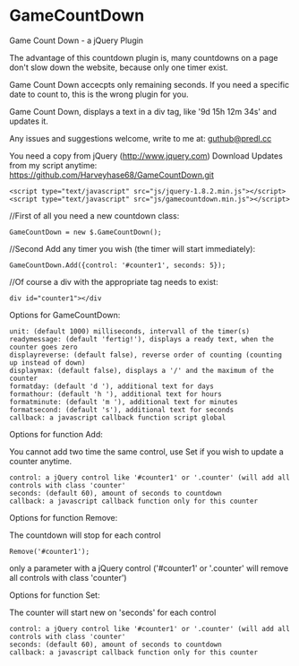 GameCountDown
=============

Game Count Down - a jQuery Plugin

The advantage of this countdown plugin is, many countdowns on a page don't slow down the website, because only one timer exist.

Game Count Down accecpts only remaining seconds. If you need a specific date to count to, this is the wrong plugin for you.

Game Count Down, displays a text in a div tag, like '9d 15h 12m 34s' and updates it.

Any issues and suggestions welcome, write to me at: guthub@predl.cc

You need a copy from jQuery (http://www.jquery.com)
Download Updates from my script anytime: https://github.com/Harveyhase68/GameCountDown.git

	<script type="text/javascript" src="js/jquery-1.8.2.min.js"></script>
	<script type="text/javascript" src="js/gamecountdown.min.js"></script>

//First of all you need a new countdown class:

	GameCountDown = new $.GameCountDown();

//Second Add any timer you wish (the timer will start immediately):

	GameCountDown.Add({control: '#counter1', seconds: 5});

//Of course a div with the appropriate tag needs to exist:

	div id="counter1"></div

Options for GameCountDown:

	unit: (default 1000) milliseconds, intervall of the timer(s)
	readymessage: (default 'fertig!'), displays a ready text, when the counter goes zero
	displayreverse: (default false), reverse order of counting (counting up instead of down)
	displaymax: (default false), displays a '/' and the maximum of the counter
	formatday: (default 'd '), additional text for days
	formathour: (default 'h '), additional text for hours
	formatminute: (default 'm '), additional text for minutes
	formatsecond: (default 's'), additional text for seconds
	callback: a javascript callback function script global

Options for function Add:

You cannot add two time the same control, use Set if you wish to update a counter anytime.

	control: a jQuery control like '#counter1' or '.counter' (will add all controls with class 'counter'
	seconds: (default 60), amount of seconds to countdown
	callback: a javascript callback function only for this counter

Options for function Remove:

The countdown will stop for each control

	Remove('#counter1');

only a parameter with a jQuery control ('#counter1' or '.counter' will remove all controls with class 'counter')

Options for function Set:

The counter will start new on 'seconds' for each control

	control: a jQuery control like '#counter1' or '.counter' (will add all controls with class 'counter'
	seconds: (default 60), amount of seconds to countdown
	callback: a javascript callback function only for this counter

